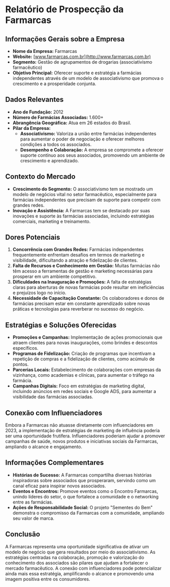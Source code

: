# Relatório de Prospecção da Farmarcas

## Informações Gerais sobre a Empresa
- **Nome da Empresa:** Farmarcas
- **Website:** [www.farmarcas.com.br](http://www.farmarcas.com.br)
- **Segmento:** Gestão de agrupamentos de drogarias (associativismo farmacêutico)
- **Objetivo Principal:** Oferecer suporte e estratégia a farmácias independentes através de um modelo de associativismo que promova o crescimento e a prosperidade conjunta.

## Dados Relevantes
- **Ano de Fundação:** 2012
- **Número de Farmácias Associadas:** 1.600+
- **Abrangência Geográfica:** Atua em 26 estados do Brasil.
- **Pilar da Empresa:**
  - **Associativismo:** Valoriza a união entre farmácias independentes para aumentar o poder de negociação e oferecer melhores condições a todos os associados.
  - **Desempenho e Colaboração:** A empresa se compromete a oferecer suporte contínuo aos seus associados, promovendo um ambiente de crescimento e aprendizado.

## Contexto do Mercado
- **Crescimento do Segmento:** O associativismo tem se mostrado um modelo de negócios vital no setor farmacêutico, especialmente para farmácias independentes que precisam de suporte para competir com grandes redes.
- **Inovação e Assistência:** A Farmarcas tem se destacado por suas inovações e suporte às farmácias associadas, incluindo estratégias comerciais, marketing e treinamento.

## Dores Potenciais
1. **Concorrência com Grandes Redes:** Farmácias independentes frequentemente enfrentam desafios em termos de marketing e visibilidade, dificultando a atração e fidelização de clientes.
2. **Falta de Recursos e Conhecimento em Gestão:** Muitas farmácias não têm acesso a ferramentas de gestão e marketing necessárias para prosperar em um ambiente competitivo.
3. **Dificuldades na Inauguração e Promoções:** A falta de estratégias claras para aberturas de novas farmácias pode resultar em ineficiências e prejuízos logo no início.
4. **Necessidade de Capacitação Constante:** Os colaboradores e donos de farmácias precisam estar em constante aprendizado sobre novas práticas e tecnologias para reverberar no sucesso do negócio.

## Estratégias e Soluções Oferecidas
- **Promoções e Campanhas:** Implementação de ações promocionais que atraem clientes para novas inaugurações, como brindes e descontos específicos.
- **Programas de Fidelização:** Criação de programas que incentivam a repetição de compras e a fidelização de clientes, como acúmulo de pontos.
- **Parcerias Locais:** Estabelecimento de colaborações com empresas da vizinhança, como academias e clínicas, para aumentar o tráfego na farmácia.
- **Campanhas Digitais:** Foco em estratégias de marketing digital, incluindo anúncios em redes sociais e Google ADS, para aumentar a visibilidade das farmácias associadas.

## Conexão com Influenciadores
Embora a Farmarcas não atuasse diretamente com influenciadores em 2023, a implementação de estratégias de marketing de influência poderia ser uma oportunidade frutífera. Influenciadores poderiam ajudar a promover campanhas de saúde, novos produtos e iniciativas sociais da Farmarcas, ampliando o alcance e engajamento.

## Informações Complementares
- **Histórias de Sucesso:** A Farmarcas compartilha diversas histórias inspiradoras sobre associados que prosperaram, servindo como um canal eficaz para inspirar novos associados.
- **Eventos e Encontros:** Promove eventos como o Encontro Farmarcas, unindo líderes do setor, o que fortalece a comunidade e o networking entre as farmácias.
- **Ações de Responsabilidade Social:** O projeto "Sementes do Bem" demonstra o compromisso da Farmarcas com a comunidade, ampliando seu valor de marca.

## Conclusão
A Farmarcas representa uma oportunidade significativa de ativar um modelo de negócio que gera resultados por meio do associativismo. As estratégias centradas na colaboração, promoção e valorização do conhecimento dos associados são pilares que ajudam a fortalecer o mercado farmacêutico. A conexão com influenciadores pode potencializar ainda mais essa estratégia, amplificando o alcance e promovendo uma imagem positiva entre os consumidores.
